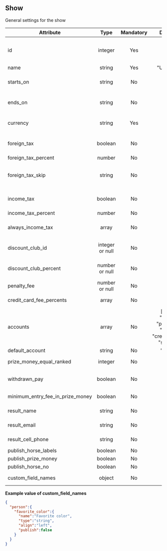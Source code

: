 ## Show

General settings for the show

Attribute | Type | Mandatory | Default | Pattern | Description
--- | :---: | :---: | :---: | --- | ---
id | integer | Yes |  |  | On importing entries, this should be your primary key for the show. When exporting, this will be our internal id and your primary key will be in the foreign_id attribute
name | string | Yes | "Untitled" |  | Name of the show
starts_on | string | No |  | \A\d{4}-\d{2}-\d{2}\z | Start date of the show in the format YYYY-MM-DD
ends_on | string | No |  | \A\d{4}-\d{2}-\d{2}\z | End date of the show YYYY-MM-DD
currency | string | Yes |  |  | ISO 4217 formmated currency code used for accouting in the show. We will add more currencies when they are needed
foreign_tax | boolean | No | false |  | Will foreign tax apply or not (When used automatic for people not from foreign_tax_skip)
foreign_tax_percent | number | No | 15 |  | Foreign tax percent
foreign_tax_skip | string | No |  | ^[A-Z]{3}$ | The IOC code, foreign tax but not for people from this country, this is the country code where the show is located. This defaults to the country of the federation if left out
income_tax | boolean | No | false |  | Will income tax apply or not (When used automatic for people from foreign_tax_skip-country without company)
income_tax_percent | number | No | 30 |  | Income tax percent
always_income_tax | array | No | [] |  | When income tax is enabled, apply income tax to people from these countries instead of foreign tax. List of IOC codes
discount_club_id | integer or null | No | null |  | Gives discount for riders that competes for the club with this id (See also Competition#club_discount_percent_applied)
discount_club_percent | number or null | No | null |  | Discount percent for riders that competes for the club (See also Competition#club_discount_percent_applied)
penalty_fee | number or null | No | null |  | Penalty fee for starts marked with status no-show
credit_card_fee_percents | array | No | [] |  | Possibllty to add credit card fee % on invoices
accounts | array | No | ["tdb", "bank", "prepaid", "cash", "credit_card", "swish"] |  | List of payment accounts
default_account | string | No | "cash" |  | Default account must also exist in accounts
prize_money_equal_ranked | integer | No | 2 |  | 1 = Highest prize money, 2 = Prize money splits
withdrawn_pay | boolean | No | true |  | Will withdrawn starts pay the entry fee or not, when false the entry fee behave like a start fee
minimum_entry_fee_in_prize_money | boolean | No | false |  | When enabled it never give less the entry fee in prize money for placed starts
result_name | string | No | "" |  | Name of the person responsibly for the results
result_email | string | No | "" |  | Email of the person responsibly for the results
result_cell_phone | string | No | "" |  | Cell phone of the person responsibly for the results
publish_horse_labels | boolean | No | false |  | Publish horse labels to online.equipe.com
publish_prize_money | boolean | No | true |  | Publish prize money to online.equipe.com
publish_horse_no | boolean | No | true |  | Publish horse no to online.equipe.com
custom_field_names | object | No |  |  | Object where key is person, horse or start. See [Custom field](CUSTOM_FIELD.md)

**Example value of custom_field_names**
```json
{
  "person":{
    "favorite_color":{
      "name":"Favorite color",
      "type":"string",
      "align":"left",
      "publish":false
    }
  }
}

```